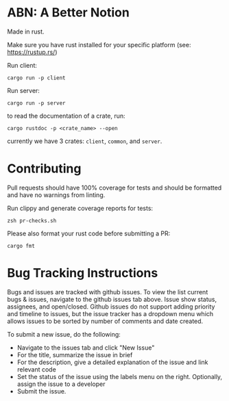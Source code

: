 # ABN: A Better Notion

Made in rust.

Make sure you have rust installed for your specific platform (see: https://rustup.rs/)

Run client:

```
cargo run -p client
```

Run server:

```
cargo run -p server
```

to read the documentation of a crate, run:

```
cargo rustdoc -p <crate_name> --open
```

currently we have 3 crates: `client`, `common`, and `server`.

# Contributing

Pull requests should have 100% coverage for tests and should be formatted and have no warnings from linting.

Run clippy and generate coverage reports for tests:

```
zsh pr-checks.sh
```

Please also format your rust code before submitting a PR:

```
cargo fmt
```

# Bug Tracking Instructions
Bugs and issues are tracked with github issues. To view the list current bugs & issues, navigate to the github issues tab above. Issue show status, assignees, and open/closed. Github issues do not support adding priority and timeline to issues, but the issue tracker has a dropdown menu which allows issues to be sorted by number of comments and date created.

To submit a new issue, do the following:

- Navigate to the issues tab and click "New Issue"
- For the title, summarize the issue in brief
- For the description, give a detailed explanation of the issue and link relevant code
- Set the status of the issue using the labels menu on the right. Optionally, assign the issue to a developer
- Submit the issue.
